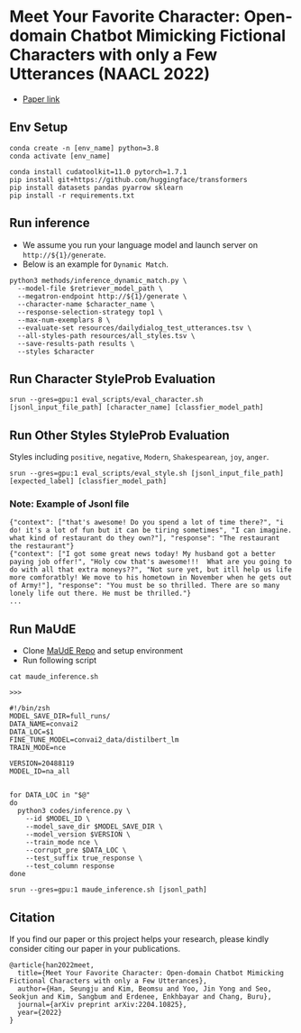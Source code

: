 # Meet Your Favorite Character: Open-domain Chatbot Mimicking Fictional Characters with only a Few Utterances (NAACL 2022)

- [Paper link](https://arxiv.org/pdf/2204.10825.pdf)

## Env Setup
```
conda create -n [env_name] python=3.8
conda activate [env_name]

conda install cudatoolkit=11.0 pytorch=1.7.1
pip install git+https://github.com/huggingface/transformers
pip install datasets pandas pyarrow sklearn
pip install -r requirements.txt
```

## Run inference
- We assume you run your language model and launch server on `http://${1}/generate`.
- Below is an example for `Dynamic Match`.

```
python3 methods/inference_dynamic_match.py \
  --model-file $retriever_model_path \
  --megatron-endpoint http://${1}/generate \
  --character-name $character_name \
  --response-selection-strategy top1 \
  --max-num-exemplars 8 \
  --evaluate-set resources/dailydialog_test_utterances.tsv \
  --all-styles-path resources/all_styles.tsv \
  --save-results-path results \
  --styles $character
```

## Run Character StyleProb Evaluation
```
srun --gres=gpu:1 eval_scripts/eval_character.sh [jsonl_input_file_path] [character_name] [classfier_model_path]
```

## Run Other Styles StyleProb Evaluation
Styles including `positive`, `negative`, `Modern`, `Shakespearean`, `joy`, `anger`.
```
srun --gres=gpu:1 eval_scripts/eval_style.sh [jsonl_input_file_path] [expected_label] [classfier_model_path]
```

### Note: Example of Jsonl file
```
{"context": ["that's awesome! Do you spend a lot of time there?", "i do! it's a lot of fun but it can be tiring sometimes", "I can imagine. what kind of restaurant do they own?"], "response": "The restaurant the restaurant"}
{"context": ["I got some great news today! My husband got a better paying job offer!", "Holy cow that's awesome!!!  What are you going to do with all that extra moneys??", "Not sure yet, but itll help us life more comforatbly! We move to his hometown in November when he gets out of Army!"], "response": "You must be so thrilled. There are so many lonely life out there. He must be thrilled."}
...
```

## Run MaUdE
- Clone [MaUdE Repo](https://github.com/facebookresearch/online_dialog_eval) and setup environment
- Run following script

```
cat maude_inference.sh

>>>

#!/bin/zsh
MODEL_SAVE_DIR=full_runs/
DATA_NAME=convai2
DATA_LOC=$1
FINE_TUNE_MODEL=convai2_data/distilbert_lm
TRAIN_MODE=nce

VERSION=20488119
MODEL_ID=na_all


for DATA_LOC in "$@"
do
  python3 codes/inference.py \
    --id $MODEL_ID \
    --model_save_dir $MODEL_SAVE_DIR \
    --model_version $VERSION \
    --train_mode nce \
    --corrupt_pre $DATA_LOC \
    --test_suffix true_response \
    --test_column response
done
```
```
srun --gres=gpu:1 maude_inference.sh [jsonl_path]
```

## Citation

If you find our paper or this project helps your research, please kindly consider citing our paper in your publications.

```
@article{han2022meet,
  title={Meet Your Favorite Character: Open-domain Chatbot Mimicking Fictional Characters with only a Few Utterances},
  author={Han, Seungju and Kim, Beomsu and Yoo, Jin Yong and Seo, Seokjun and Kim, Sangbum and Erdenee, Enkhbayar and Chang, Buru},
  journal={arXiv preprint arXiv:2204.10825},
  year={2022}
}
```
